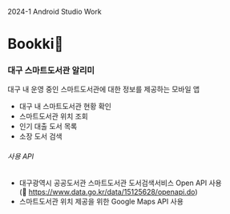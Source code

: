 2024-1 Android Studio Work
# Bookki🐰
### 대구 스마트도서관 알리미
대구 내 운영 중인 스마트도서관에 대한 정보를 제공하는 모바일 앱
- 대구 내 스마트도서관 현황 확인
- 스마트도서관 위치 조회
- 인기 대출 도서 목록
- 소장 도서 검색

###### 사용 API
- 대구광역시 공공도서관 스마트도서관 도서검색서비스 Open API 사용  
  (🔗 https://www.data.go.kr/data/15125628/openapi.do)
- 스마트도서관 위치 제공을 위한 Google Maps API 사용
